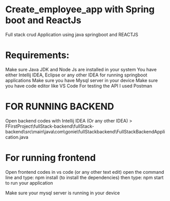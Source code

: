 # Create_employee_app with Spring boot and ReactJs

Full stack crud Application using java springboot and REACTJS

# Requirements:
Make sure Java JDK and Node Js are installed in your system You have either Intellij IDEA, Eclipse or any other IDEA for running springboot applications
Make sure you have Mysql server in your device
Make sure you have code editor like VS Code
For testing the API I used Postman


# FOR RUNNING BACKEND 
Open backend codes with Intellij IDEA (Or any other IDEA) > FFirstProject\fullStack-backend\fullStack-backend\src\main\java\com\gonie\fullStackbackend\FullStackBackendApplication.java

# For running frontend 
Open frontend codes in vs code (or any other text edit)
open the command line and type: npm install (to install the dependencies) then type: npm start to run your application

Make sure your mysql server is running in your device
